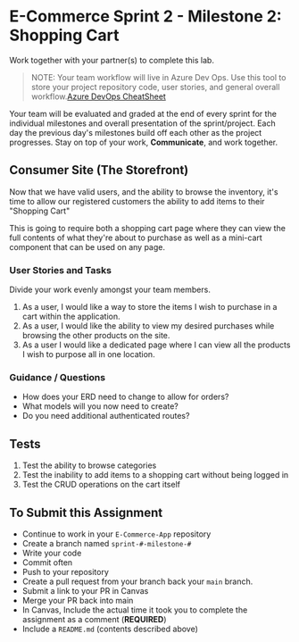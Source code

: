 # E-Commerce Sprint 2 - Milestone 2:  Shopping Cart

Work together with your partner(s) to complete this lab.

> NOTE: Your team workflow will live in Azure Dev Ops. Use this tool to store your project repository code, user stories, and general overall workflow.[Azure DevOps CheatSheet](https://codefellows.github.io/code-401-dotnet-guide/curriculum/projects/ecommerce/azure-devops-cheatsheet)

Your team will be evaluated and graded at the end of every sprint for the individual milestones and overall presentation of the sprint/project. Each day the previous day's milestones build off each other as the project progresses. Stay on top of your work, **Communicate**, and work together.

## Consumer Site (The Storefront)

Now that we have valid users, and the ability to browse the inventory, it's time to allow our registered customers the ability to add items to their "Shopping Cart"

This is going to require both a shopping cart page where they can view the full contents of what they're about to purchase as well as a mini-cart component that can be used on any page.

### User Stories and Tasks

Divide your work evenly amongst your team members.

1. As a user, I would like a way to store the items I wish to purchase in a cart within the application.
1. As a user, I would like the ability to view my desired purchases while browsing the other products on the site.
1. As a user I would like a dedicated page where I can view all the products I wish to purpose all in one location.

### Guidance / Questions

- How does your ERD need to change to allow for orders?
- What models will you now need to create?
- Do you need additional authenticated routes?

## Tests

1. Test the ability to browse categories
1. Test the inability to add items to a shopping cart without being logged in
1. Test the CRUD operations on the cart itself

## To Submit this Assignment

- Continue to work in your `E-Commerce-App` repository
- Create a branch named `sprint-#-milestone-#`
- Write your code
- Commit often
- Push to your repository
- Create a pull request from your branch back your `main` branch.
- Submit a link to your PR in Canvas
- Merge your PR back into main
- In Canvas, Include the actual time it took you to complete the assignment as a comment (**REQUIRED**)
- Include a `README.md` (contents described above)

